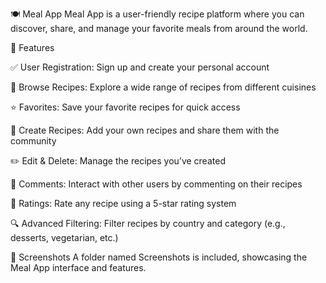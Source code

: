 
🍽️ Meal App
Meal App is a user-friendly recipe platform where you can discover, share, and manage your favorite meals from around the world.

🔑 Features

✅ User Registration: Sign up and create your personal account

📖 Browse Recipes: Explore a wide range of recipes from different cuisines

⭐ Favorites: Save your favorite recipes for quick access

📝 Create Recipes: Add your own recipes and share them with the community

✏️ Edit & Delete: Manage the recipes you’ve created

💬 Comments: Interact with other users by commenting on their recipes

🌟 Ratings: Rate any recipe using a 5-star rating system

🔍 Advanced Filtering: Filter recipes by country and category (e.g., desserts, vegetarian, etc.)

📸 Screenshots
A folder named Screenshots is included, showcasing the Meal App interface and features.
